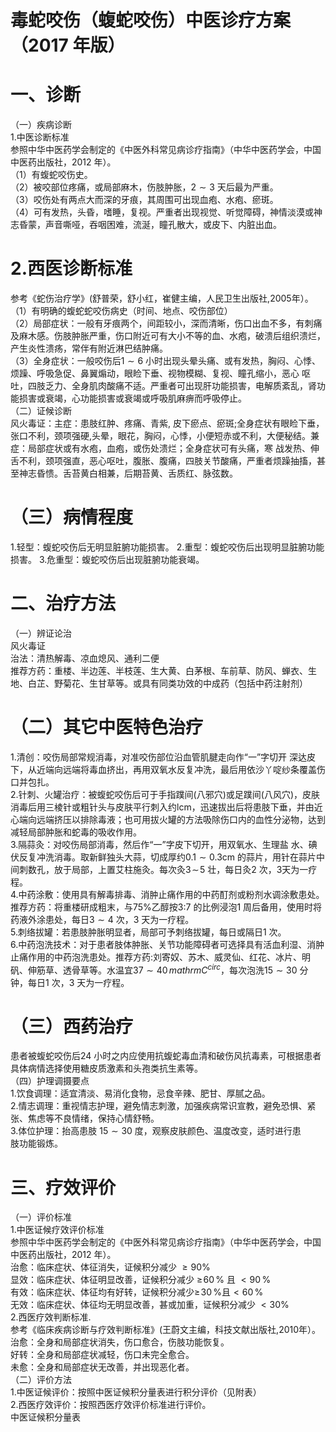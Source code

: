 # 毒蛇咬伤（蝮蛇咬伤）中医诊疗方案 （2017 年版）  
# 一、诊断  
（一）疾病诊断  
1.中医诊断标准  
参照中华中医药学会制定的《中医外科常见病诊疗指南》（中华中医药学会，中国中医药出版社，2012 年）。  
（1）有蝮蛇咬伤史。  
（2）被咬部位疼痛，或局部麻木，伤肢肿胀，$2{\sim}3$ 天后最为严重。  
（3）咬伤处有两点大而深的牙痕，其周围可出现血疱、水疱、瘀斑。  
（4）可有发热，头昏，嗜睡，复视。严重者出现视觉、听觉障碍，神情淡漠或神志昏蒙，声音嘶哑，吞咽困难，流涎，瞳孔散大，或皮下、内脏出血。  
# 2.西医诊断标准  
参考《蛇伤治疗学》(舒普荣，舒小红，崔健主编，人民卫生出版社,2005年）。  
（1）有明确的蝮蛇蛇咬伤病史（时间、地点、咬伤部位）  
（2）局部症状：一般有牙痕两个，间距较小，深而清晰，伤口出血不多，有刺痛及麻木感。伤肢肿胀严重，伤口附近可有大小不等的血、水疱，破溃后组织溃烂，产生炎性溃疡，常伴有附近淋巴结肿痛。  
（3）全身症状：一般咬伤后$1{\sim}6$ 小时出现头晕头痛、或有发热，胸闷、心悸、烦躁、呼吸急促、鼻翼煽动，眼睑下垂、视物模糊、复视、瞳孔缩小，恶心 呕吐，四肢乏力、全身肌肉酸痛不适。严重者可出现肝功能损害，电解质紊乱，肾功能损害或衰竭，心功能损害或衰竭或呼吸肌麻痹而呼吸停止。  
（二）证候诊断  
风火毒证：主症：患肢红肿、疼痛、青紫, 皮下瘀点、瘀斑;全身症状有眼睑下垂，张口不利，颈项强硬,头晕，眼花，胸闷，心悸，小便短赤或不利，大便秘结。兼症：局部症状或有水疱，血疱，或伤处溃烂；全身症状可有头痛，寒 战发热、伸舌不利，颈项强直，恶心呕吐，腹胀、腹痛，四肢关节酸痛，严重者烦躁抽搐，甚至神志昏愦。舌苔黄白相兼，后期苔黄、舌质红、脉弦数。  
# （三）病情程度  
1.轻型：蝮蛇咬伤后无明显脏腑功能损害。 2.重型：蝮蛇咬伤后出现明显脏腑功能损害。 3.危重型：蝮蛇咬伤后出现脏腑功能衰竭。  
# 二、治疗方法  
（一）辨证论治  
风火毒证  
治法：清热解毒、凉血熄风、通利二便  
推荐方药：重楼、半边莲、半枝莲、生大黄、白茅根、车前草、防风、蝉衣、生地、白芷、野菊花、生甘草等。或具有同类功效的中成药（包括中药注射剂）  
# （二）其它中医特色治疗  
1.清创：咬伤局部常规消毒，对准咬伤部位沿血管肌腱走向作“一”字切开 深达皮下，从近端向远端将毒血挤出，再用双氧水反复冲洗，最后用依沙丫啶纱条覆盖伤口并包扎。  
2.针刺、火罐治疗：被蝮蛇咬伤后可于手指蹼间(八邪穴)或足蹼间(八风穴)，皮肤消毒后用三棱针或粗针头与皮肤平行刺入约lcm，迅速拔出后将患肢下垂，并由近心端向远端挤压以排除毒液；也可用拔火罐的方法吸除伤口内的血性分泌物，达到减轻局部肿胀和蛇毒的吸收作用。  
3.隔蒜灸：对咬伤局部消毒，然后作“一”字皮下切开，用双氧水、生理盐 水、碘伏反复冲洗消毒。取新鲜独头大蒜，切成厚约$0.1{\sim}0.3\mathrm{cm}$ 的蒜片，用针在蒜片中间刺数孔，放于局部，上置艾柱施灸。每次灸$3\!\sim\!5$ 壮，每日灸2 次，3天为一疗程。  
4.中药涂敷：使用具有解毒排毒、消肿止痛作用的中药酊剂或粉剂水调涂敷患处。推荐方药：将重楼研成粗末，与$75\%$乙醇按3:7 的比例浸泡1 周后备用，使用时将药液外涂患处，每日$3{\sim}4$ 次，3 天为一疗程。  
5.刺络拔罐：若患肢肿胀明显者，局部可予刺络拔罐，每日或隔日1 次。  
6.中药泡洗技术：对于患者肢体肿胀、关节功能障碍者可选择具有活血利湿、消肿止痛作用的中药泡洗患处。推荐方药:刘寄奴、苏木、威灵仙、红花、冰片、明矾、伸筋草、透骨草等。水温宜$37{\sim}40\,mathrm{C}^{circ}$，每次泡洗$15{\sim}30$ 分钟，每日1 次，3 天为一疗程。  
# （三）西药治疗  
患者被蝮蛇咬伤后24 小时之内应使用抗蝮蛇毒血清和破伤风抗毒素，可根据患者具体病情选择使用糖皮质激素和头孢类抗生素等。  
（四）护理调摄要点  
1.饮食调理：适宜清淡、易消化食物，忌食辛辣、肥甘、厚腻之品。  
2.情志调理：重视情志护理，避免情志刺激，加强疾病常识宣教，避免恐惧、紧张、焦虑等不良情绪，保持心情舒畅。  
3.体位护理：抬高患肢 $15{\sim}30$  度，观察皮肤颜色、温度改变，适时进行患  
肢功能锻炼。  
# 三、疗效评价  
（一）评价标准  
1.中医证候疗效评价标准  
参照中华中医药学会制定的《中医外科常见病诊疗指南》（中华中医药学会，中国中医药出版社，2012 年）。  
治愈：临床症状、体征消失，证候积分减少 ${\geqslant}90\%$  
显效：临床症状、体征明显改善，证候积分减少 $\geqslant\!60\,\%$ 且 ${<}90\,\%$  
有效：临床症状、体征均有好转，证候积分减少$\geqslant\!30\,\%$且${<}60\,\%$  
无效：临床症状、体征均无明显改善，甚或加重，证候积分减少 ${<}30\%$  
2.西医疗效判断标准.  
参考《临床疾病诊断与疗效判断标准》(王蔚文主编，科技文献出版社,2010年）。  
治愈：全身和局部症状消失，伤口愈合，伤肢功能恢复。  
好转：全身和局部症状减轻，伤口未完全愈合。  
未愈：全身和局部症状无改善，并出现恶化者。  
（二）评价方法  
1.中医证候评价：按照中医证候积分量表进行积分评价（见附表）  
2.西医疗效评价：按照西医疗效评价标准进行评价。  
中医证候积分量表  
